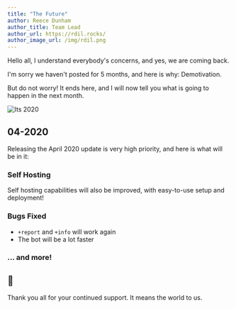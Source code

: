 ```yaml
---
title: "The Future"
author: Reece Dunham
author_title: Team Lead
author_url: https://rdil.rocks/
author_image_url: /img/rdil.png
---
```


Hello all,
I understand everybody's concerns, and yes, we are coming back.

I'm sorry we haven't posted for 5 months, and here is why:
Demotivation.

But do not worry! It ends here, and I will now tell you what is going to happen in the next month.

<!--truncate-->

![Its 2020](/img/undraw_new_decade.svg)

## 04-2020

Releasing the April 2020 update is very high priority, and here is what will be in it:

### Self Hosting

Self hosting capabilities will also be improved, with easy-to-use setup and deployment!

### Bugs Fixed

- `+report` and `+info` will work again
- The bot will be a lot faster

### ... and more!

## :tada:

Thank you all for your continued support. It means the world to us.
